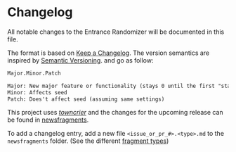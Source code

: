# Changelog

All notable changes to the Entrance Randomizer will be documented in this file.

The format is based on [Keep a Changelog](https://keepachangelog.com/en/1.0.0/). The version semantics are inspired by [Semantic Versioning](https://semver.org/spec/v2.0.0.html). and go as follow:

```txt
Major.Minor.Patch

Major: New major feature or functionality (stays 0 until the first "stable" release)
Minor: Affects seed
Patch: Does't affect seed (assuming same settings)
```

This project uses [*towncrier*](https://towncrier.readthedocs.io/) and the changes for the upcoming release can be found in [newsfragments](./newsfragments).

To add a changelog entry, add a new file `<issue_or_pr_#>.<type>.md` to the `newsfragments` folder.
(See the different [fragment types](https://towncrier.readthedocs.io/en/latest/tutorial.html#creating-news-fragments))

<!-- towncrier release notes start -->
